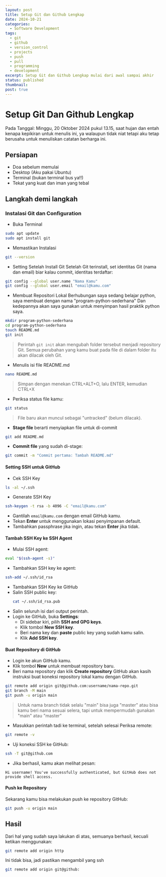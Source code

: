 ```yaml
---
layout: post
title: Setup Git dan Github Lengkap
date: 2024-10-21
categories:
  - Software Development
tags:
  - git
  - github
  - version_control
  - projects
  - push
  - pull
  - programming
  - development
excerpt: Setup Git dan Github Lengkap mulai dari awal sampai akhir
status: published
thumbnail: 
post: true
---
```

# Setup Git Dan Github Lengkap 
Pada Tanggal: Minggu, 20 Oktober 2024 pukul 13.15, saat hujan dan entah kenapa kepikiran untuk menulis ini, ya walaupun tidak niat tetapi aku tetap berusaha untuk menuliskan catatan berharga ini. 

## Persiapan
- Doa sebelum memulai
- Desktop (Aku pakai Ubuntu)
- Terminal (bukan terminal bus ya!!)
- Tekat yang kuat dan iman yang tebal

## Langkah demi langkah

### Instalasi Git dan Configuration 

- Buka Terminal
```bash
sudo apt update
sudo apt install git
```
- Memastikan Instalasi
```bash
git --version
```
- Setting Setelah Install Git
	Setelah Git terinstall, set identitas Git (nama dan email) biar kalau commit, identitas terdaftar:
```bash
git config --global user.name "Nama Kamu"
git config --global user.email "email@kamu.com"
```
- Membuat Repositori Lokal
	Berhubungan saya sedang belajar python, saya membuat dengan nama "program-python-sederhana" Dan kedepannya akan saya gunakan untuk menyimpan hasil praktik python saya.
```bash
mkdir program-python-sederhana
cd program-python-sederhana
touch README.md
git init
```
> Perintah `git init` akan mengubah folder tersebut menjadi repository Git. Semua perubahan yang kamu buat pada file di dalam folder itu akan dilacak oleh Git.
- Menulis isi file README.md
```bash
nano README.md
```
> Simpan dengan menekan CTRL+ALT+O, lalu ENTER, kemudian CTRL+X
- Periksa status file kamu:
```bash
git status
```
>   File baru akan muncul sebagai "untracked" (belum dilacak).
- **Stage file** berarti menyiapkan file untuk di-commit
```bash
git add README.md
```
- **Commit file** yang sudah di-stage:
```bash
git commit -m "Commit pertama: Tambah README.md"
```

#### Setting SSH untuk GitHub

- Cek SSH Key
```bash
ls -al ~/.ssh
```
- Generate SSH Key
```bash
ssh-keygen -t rsa -b 4096 -C "email@kamu.com"
```
  - Gantilah `email@kamu.com` dengan email GitHub kamu.
  - Tekan **Enter** untuk menggunakan lokasi penyimpanan default.
  - Tambahkan passphrase jika ingin, atau tekan **Enter** jika tidak.

#### **Tambah SSH Key ke SSH Agent**

- Mulai SSH agent:
```bash
eval "$(ssh-agent -s)"
```
- Tambahkan SSH key ke agent:
```bash
ssh-add ~/.ssh/id_rsa
```
- Tambahkan SSH Key ke GitHub
- Salin SSH public key:
   ```bash
   cat ~/.ssh/id_rsa.pub
   ```
- Salin seluruh isi dari output perintah.
- Login ke GitHub, buka **Settings**:
	- Di sidebar kiri, pilih **SSH and GPG keys**.
	- Klik tombol **New SSH key**.
	- Beri nama key dan **paste** public key yang sudah kamu salin.
	- Klik **Add SSH key**.

#### Buat Repository di GitHub

- Login ke akun GitHub kamu.
- Klik tombol **New** untuk membuat repository baru.
- Beri nama repository dan klik **Create repository**
	GitHub akan kasih instruksi buat koneksi repository lokal kamu dengan GitHub.
```bash
git remote add origin git@github.com:username/nama-repo.git
git branch -M main
git push -u origin main
```
> Untuk nama branch tidak selalu "main" bisa juga "master" atau bisa kamu beri nama sesuai selera, tapi untuk mempermudah gunakan "main" atau "master" 
- Masukkan perintah tadi ke terminal, setelah selesai Periksa remote:
```bash
git remote -v
```
- Uji koneksi SSH ke GitHub:
```bash
ssh -T git@github.com
```
- Jika berhasil, kamu akan melihat pesan:
```
Hi username! You've successfully authenticated, but GitHub does not provide shell access.
```

#### **Push ke Repository**

Sekarang kamu bisa melakukan push ke repository GitHub:
```bash
git push -u origin main
```
## Hasil 
Dari hal yang sudah saya lakukan di atas, semuanya berhasil, kecuali ketikan menggunakan:
```bash
git remote add origin http
```
Ini tidak bisa, jadi pastikan mengambil yang ssh
```bash
git remote add origin git@github:
```